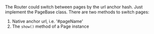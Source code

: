 The Router could switch between pages by the url anchor hash.
Just implement the PageBase class.
There are two methods to switch pages:

1. Native anchor url, i.e. '#pageName'
2. The `show()` method of a Page instance
